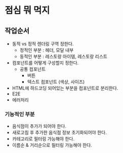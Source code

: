 # 점심 뭐 먹지

## 작업순서

- 동적 vs 정적 렌더링 구역 정한다.
  - 정적인 부분 : 헤더, 모달 내부
  - 동적인 부분 : 레스토랑 아이템, 레스토랑 리스트
- 컴포넌트를 어떻게 구성할지 정한다.
  - 공통 컴포넌트
    - 버튼
    - 텍스트 컴포넌트 (색상, 사이즈)
- HTML에 하드코딩 되어있는 부분을 컴포넌트로 분리한다.
- E2E
- 에러처리

### 기능적인 부분

- 음식점이 추가가 되어야 한다.
- 새로고침 후 추가한 음식점 정보 초기화되어야 한다.
- 카테고리로 필터링 가능해야 한다.
- 이름순 & 거리순으로 필터링 가능해야 한다.
